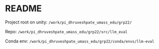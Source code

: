 # README

Project root on unity: `/work/pi_dhruveshpate_umass_edu/grp22/`

Repo: `/work/pi_dhruveshpate_umass_edu/grp22/src/llm_eval`

Conda env: `/work/pi_dhruveshpate_umass_edu/grp22/conda/envs/llm-eval`
